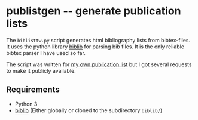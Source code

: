 # publistgen -- generate publication lists

The `biblisttw.py` script generates html bibliography lists from bibtex-files.
It uses the python library [biblib](https://github.com/aclements/biblib) for
parsing bib files. It is the only reliable bibtex parser I have used so far.

The script was written for [my own publication
list](https://thorsten-wissmann.de/publications.html) but I got several requests to make it publicly available.

## Requirements

* Python 3
* [biblib](https://github.com/aclements/biblib) (Either globally or cloned to the subdirectory `biblib/`)

